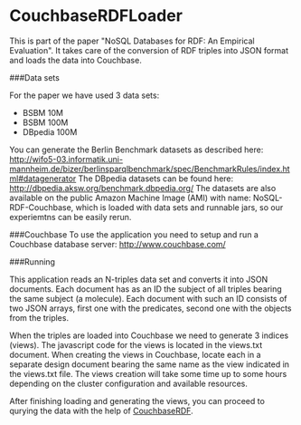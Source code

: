 CouchbaseRDFLoader
==================

This is part of the paper "NoSQL Databases for RDF: An Empirical Evaluation". It takes care of the conversion of RDF triples into JSON format and loads the data into Couchbase.

###Data sets

For the paper we have used 3 data sets:
 - BSBM 10M
 - BSBM 100M
 - DBpedia 100M

You can generate the Berlin Benchmark datasets as described here: http://wifo5-03.informatik.uni-mannheim.de/bizer/berlinsparqlbenchmark/spec/BenchmarkRules/index.html#datagenerator 
The DBpedia datasets can be found here: http://dbpedia.aksw.org/benchmark.dbpedia.org/
The datasets are also available on the public Amazon Machine Image (AMI) with name: NoSQL-RDF-Couchbase, 
which is loaded with data sets and runnable jars, so our experiemtns can be easily rerun.

###Couchbase
To use the application you need to setup and run a Couchbase database server: http://www.couchbase.com/

###Running

This application reads an N-triples data set and converts it into JSON documents. 
Each document has as an ID the subject of all triples bearing the same subject (a molecule). 
Each document with such an ID consists of two JSON arrays, first one with the predicates, 
second one with the objects from the triples.

When the triples are loaded into Couchbase we need to generate 3 indices (views). 
The javascript code for the views is located in the views.txt document. 
When creating the views in Couchbase, 
locate each in a separate design document bearing the same name as the view indicated in the views.txt file. 
The views creation will take some time up to some hours depending on the cluster configuration and available resources.

After finishing loading and generating the views, you can proceed to qurying the data with the help of [CouchbaseRDF](https://github.com/istefanov/CouchbaseRDF).
